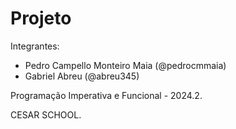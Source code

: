 # Projeto

Integrantes:
- Pedro Campello Monteiro Maia (@pedrocmmaia)
- Gabriel Abreu (@abreu345)

Programação Imperativa e Funcional - 2024.2.

CESAR SCHOOL.
